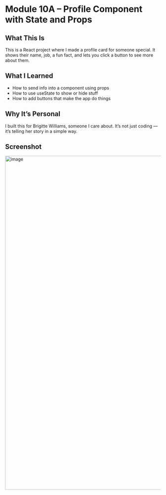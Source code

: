 # Module 10A – Profile Component with State and Props

## What This Is
This is a React project where I made a profile card for someone special. It shows their name, job, a fun fact, and lets you click a button to see more about them.

## What I Learned
- How to send info into a component using props
- How to use useState to show or hide stuff
- How to add buttons that make the app do things

## Why It’s Personal
I built this for Brigitte Williams, someone I care about. It’s not just coding — it’s telling her story in a simple way.

## Screenshot
<img width="1910" height="1078" alt="image" src="https://github.com/user-attachments/assets/8a07062d-3743-4fd4-9f07-de7dc274d1a1" />

